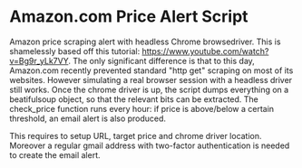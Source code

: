 # Amazon.com Price Alert Script
Amazon price scraping alert with headless Chrome browsedriver. This is shamelessly based off this tutorial: https://www.youtube.com/watch?v=Bg9r_yLk7VY. The only significant difference is that to this day, Amazon.com recently prevented standard "http get" scraping on most of its websites. However simulating a real browser session with a headless driver still works. Once the chrome driver is up, the script dumps everything on a beatifulsoup object, so that the relevant bits can be extracted. The check_price function runs every hour: if price is above/below a certain threshold, an email alert is also produced.

This requires to setup URL, target price and chrome driver location. Moreover a regular gmail address with two-factor authentication is needed to create the email alert. 
